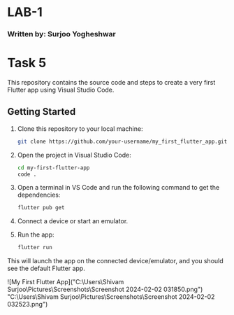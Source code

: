 
# LAB-1
### Written by: Surjoo Yogheshwar

# Task 5

This repository contains the source code and steps to create a very first Flutter app using Visual Studio Code.
## Getting Started

1. Clone this repository to your local machine:

    ```bash
    git clone https://github.com/your-username/my_first_flutter_app.git
    ```

2. Open the project in Visual Studio Code:

    ```bash
    cd my-first-flutter-app
    code .
    ```

3. Open a terminal in VS Code and run the following command to get the dependencies:

    ```bash
    flutter pub get
    ```

4. Connect a device or start an emulator.

5. Run the app:

    ```bash
    flutter run
    ```

This will launch the app on the connected device/emulator, and you should see the default Flutter app.

![My First Flutter App]("C:\Users\Shivam Surjoo\Pictures\Screenshots\Screenshot 2024-02-02 031850.png")
"C:\Users\Shivam Surjoo\Pictures\Screenshots\Screenshot 2024-02-02 032523.png")

